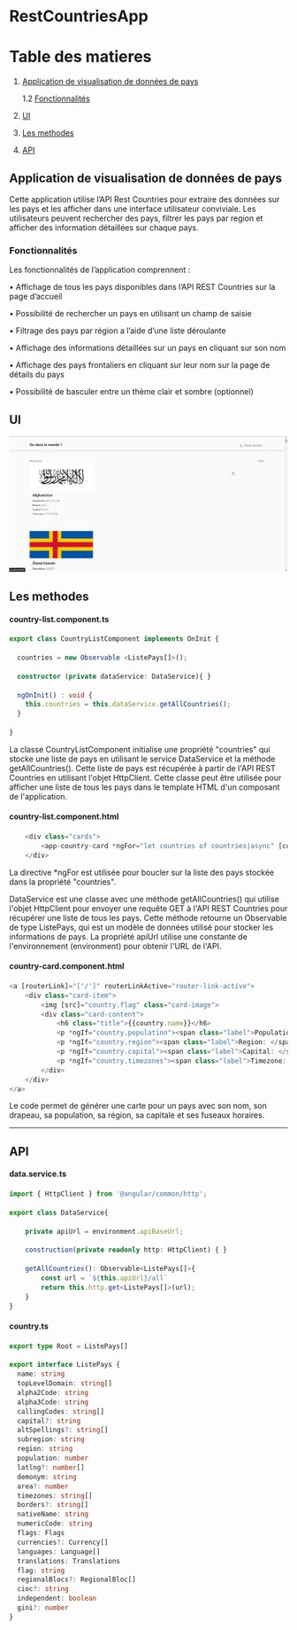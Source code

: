 # RestCountriesApp

# Table des matieres

1. [Application de visualisation de données de pays](#Appli)
    
    1.2 [Fonctionnalités](#fonctionnalités)
3. [UI](#ui)
2. [Les methodes](#les-methodes)
4. [API](#api)

## Application de visualisation de données de pays

Cette application utilise l’API Rest Countries pour extraire des données sur les pays et les afficher
dans une interface utilisateur conviviale. Les utilisateurs peuvent rechercher des pays, filtrer les
pays par region et afficher des information détaillées sur chaque pays.

### Fonctionnalités

Les fonctionnalités de l’application comprennent :

• Affichage de tous les pays disponibles dans l’API REST Countries sur la page d’accueil

• Possibilité de rechercher un pays en utilisant un champ de saisie

• Filtrage des pays par région a l’aide d’une liste déroulante

• Affichage des informations détaillées sur un pays en cliquant sur son nom

• Affichage des pays frontaliers en cliquant sur leur nom sur la page de détails du pays

• Possibilité de basculer entre un thème clair et sombre (optionnel)

## UI

![](https://github.com/Rh55z/FindAllCountries/blob/main/img/UI.png)

## Les methodes

#### country-list.component.ts

```ts
export class CountryListComponent implements OnInit {

  countries = new Observable <ListePays[]>();
  
  constructor (private dataService: DataService){ }

  ngOnInit() : void {
    this.countries = this.dataService.getAllCountries();
  }

}
```

La classe CountryListComponent initialise une propriété
"countries" qui stocke une liste de pays en utilisant le
service DataService et la méthode getAllCountries(). Cette
liste de pays est récupérée à partir de l'API REST
Countries en utilisant l'objet HttpClient. Cette classe peut
être utilisée pour afficher une liste de tous les pays dans le
template HTML d'un composant de l'application.


#### country-list.component.html
```ts
    <div class="cards">
        <app-country-card *ngFor="let countries of countries|async" [country]="countries" ></app-country-card>
    </div>
```
La directive *ngFor est utilisée pour boucler sur la liste des pays stockée dans la propriété "countries".



DataService est une classe avec une méthode
getAllCountries() qui utilise l'objet HttpClient pour envoyer
une requête GET à l'API REST Countries pour récupérer
une liste de tous les pays. Cette méthode retourne un
Observable de type ListePays, qui est un modèle de
données utilisé pour stocker les informations de pays. La
propriété apiUrl utilise une constante de l'environnement
(environment) pour obtenir l'URL de l'API.

#### country-card.component.html

```ts
<a [routerLink]="['/']" routerLinkActive="router-link-active">
    <div class="card-item">
        <img [src]="country.flag" class="card-image">
        <div class="card-content">
            <h6 class="title">{{country.name}}</h6>
            <p *ngIf="country.population"><span class="label">Population: </span> {{country.population|number}}</p>
            <p *ngIf="country.region"><span class="label">Region: </span> {{country.region}}</p>
            <p *ngIf="country.capital"><span class="label">Capital: </span> {{country.capital}}</p>
            <p *ngIf="country.timezones"><span class="label">Timezone: </span> {{country.timezones}}</p>
        </div>
    </div>
</a>
```

Le code permet de générer une carte pour un pays avec
son nom, son drapeau, sa population, sa région, sa capitale
et ses fuseaux horaires.

-----

## API

#### data.service.ts

```ts
import { HttpClient } from '@angular/common/http';

export class DataService{

    private apiUrl = environment.apiBaseUrl;

    construction(private readonly http: HttpClient) { }

    getAllCountries(): Observable<ListePays[]>{
        const url = `${this.apiUrl}/all`
        return this.http.get<ListePays[]>(url);
    }
}
```

#### country.ts

```ts
export type Root = ListePays[]

export interface ListePays {
  name: string
  topLevelDomain: string[]
  alpha2Code: string
  alpha3Code: string
  callingCodes: string[]
  capital?: string
  altSpellings?: string[]
  subregion: string
  region: string
  population: number
  latlng?: number[]
  demonym: string
  area?: number
  timezones: string[]
  borders?: string[]
  nativeName: string
  numericCode: string
  flags: Flags
  currencies?: Currency[]
  languages: Language[]
  translations: Translations
  flag: string
  regionalBlocs?: RegionalBloc[]
  cioc?: string
  independent: boolean
  gini?: number
}
```
